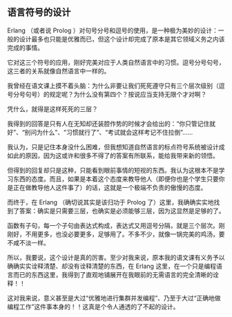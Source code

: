 
## 语言符号的设计

Erlang （或者说 Prolog ）对句号分号和逗号的使用，是一种极为美妙的设计：一般的设计最多也只能是优雅而已，但这个设计却完成了原本是其它领域义务之内该完成的事情。

它对这三个符号的应用，刚好完美对应于人类自然语言中的习惯。逗号分号句号，这三者的关系就像自然语言中一样的。

我曾经在语文课上摸不着头脑：为什么非要让我们死死遵守只有三个层次级别（逗号分号句号）的规定呢？为什么没有第四个？按说应当支持无限个才对啊？

凭什么，就得是这样死死的三层？

我得到的回答是只有人在无知却还装腔作势的时候才会给出的：“你只管记住就好”、“别问为什么”、“习惯就行了”、“考试就会这样考记不住拉倒”……

我认为，只是记住本身没什么困难，但我想知道自然语言的标点符号系统被设计成如此的原因，因为这或许和很多不得了的答案有所联系，能给我带来新的领悟。

但得到的回复却只是这种，只能看到眼前事情的短视的东西。我认为这根本不是学习东西的态度。而且，如果是本着这个态度来教导他人（即便你也是个学生只要你是正在做教导他人这件事了）的话，这就是一个极端不负责的傲慢的态度。

而终于，在 Erlang （确切说其实是该归功于 Prolog 了）这里，我确确实实地找到了答案：确实是只需要三层，也确实是必须能够三层，因为这显然是足够的了。

函数有子句，每一个子句由表达式构成，表达式又用逗号分隔，就是三个层次。刚刚好，不用更多，也没必要更多，足够用了。不多不少，就像一锅完美的鸡汤，要不咸不淡一样。

所以，我要说，这个设计是真的厉害。至少对我来说，原本我的语文课有义务予以确确实实诠释清楚、却没有诠释清楚的东西，在 Erlang 这里，在一个只是编程语言而已的东西这里，我得到了直观地铺展开在我眼前的无需语言的完全清晰的诠释！！

这对我来说，意义甚至是大过“优雅地进行集群并发编程”、乃至于大过“正确地做编程工作”这件事本身的！！这真是个令人通透的了不起的设计。


